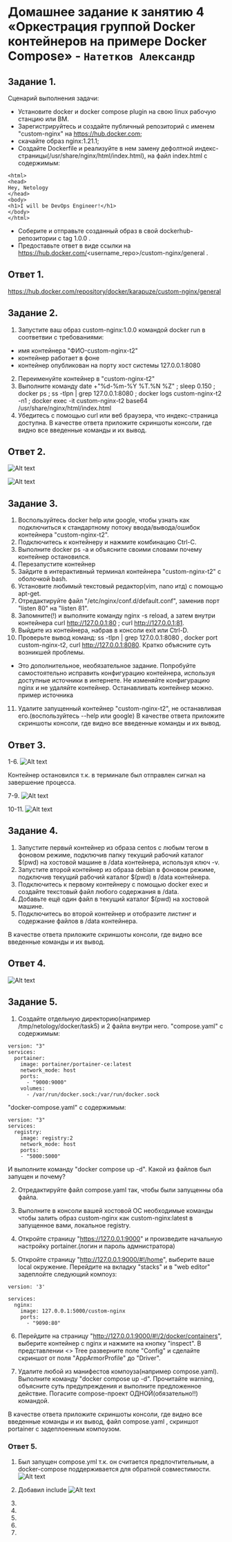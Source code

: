 # Домашнее задание к занятию 4 «Оркестрация группой Docker контейнеров на примере Docker Compose» - `Натетков Александр`



## Задание 1. 

Сценарий выполнения задачи:

 - Установите docker и docker compose plugin на свою linux рабочую станцию или ВМ.
 - Зарегистрируйтесь и создайте публичный репозиторий с именем "custom-nginx" на https://hub.docker.com;
 - скачайте образ nginx:1.21.1;
 - Создайте Dockerfile и реализуйте в нем замену дефолтной индекс-страницы(/usr/share/nginx/html/index.html), на файл index.html с содержимым:
```
<html>
<head>
Hey, Netology
</head>
<body>
<h1>I will be DevOps Engineer!</h1>
</body>
</html>
```
 - Соберите и отправьте созданный образ в свой dockerhub-репозитории c tag 1.0.0 .
 - Предоставьте ответ в виде ссылки на https://hub.docker.com/<username_repo>/custom-nginx/general .


## Ответ 1. 

https://hub.docker.com/repository/docker/karapuze/custom-nginx/general


## Задание 2.

1. Запустите ваш образ custom-nginx:1.0.0 командой docker run в соответвии с требованиями:
 - имя контейнера "ФИО-custom-nginx-t2"
 - контейнер работает в фоне
 - контейнер опубликован на порту хост системы 127.0.0.1:8080
2. Переименуйте контейнер в "custom-nginx-t2"
3. Выполните команду date +"%d-%m-%Y %T.%N %Z" ; sleep 0.150 ; docker ps ; ss -tlpn | grep 127.0.0.1:8080  ; docker logs custom-nginx-t2 -n1 ; docker exec -it custom-nginx-t2 base64 /usr/share/nginx/html/index.html
4. Убедитесь с помощью curl или веб браузера, что индекс-страница доступна.
В качестве ответа приложите скриншоты консоли, где видно все введенные команды и их вывод.

## Ответ 2. 

![Alt text](https://github.com/karapuze/gitlab-hw/blob/main/img/Снимок%20экрана%202024-04-23%20в%2008.47.38.png)

![Alt text](https://github.com/karapuze/gitlab-hw/blob/main/img/Снимок%20экрана%202024-04-23%20в%2008.47.56.png)


## Задание 3.

1. Воспользуйтесь docker help или google, чтобы узнать как подключиться к стандартному потоку ввода/вывода/ошибок контейнера "custom-nginx-t2".
2. Подключитесь к контейнеру и нажмите комбинацию Ctrl-C.
3. Выполните docker ps -a и объясните своими словами почему контейнер остановился.
4. Перезапустите контейнер
5. Зайдите в интерактивный терминал контейнера "custom-nginx-t2" с оболочкой bash.
6. Установите любимый текстовый редактор(vim, nano итд) с помощью apt-get.
7. Отредактируйте файл "/etc/nginx/conf.d/default.conf", заменив порт "listen 80" на "listen 81".
8. Запомните(!) и выполните команду nginx -s reload, а затем внутри контейнера curl http://127.0.0.1:80 ; curl http://127.0.0.1:81.
9. Выйдите из контейнера, набрав в консоли  exit или Ctrl-D.
10. Проверьте вывод команд: ss -tlpn | grep 127.0.0.1:8080 , docker port custom-nginx-t2, curl http://127.0.0.1:8080. Кратко объясните суть возникшей проблемы.
 * Это дополнительное, необязательное задание. Попробуйте самостоятельно исправить конфигурацию контейнера, используя доступные источники в интернете. Не изменяйте конфигурацию nginx и не удаляйте контейнер.    Останавливать контейнер можно. пример источника
11. Удалите запущенный контейнер "custom-nginx-t2", не останавливая его.(воспользуйтесь --help или google)
В качестве ответа приложите скриншоты консоли, где видно все введенные команды и их вывод.


## Ответ 3.

1-6. ![Alt text](https://github.com/karapuze/gitlab-hw/blob/main/img/Снимок%20экрана%202024-04-24%20в%2015.07.36.png)

Контейнер остановился т.к. в терминале был отправлен сигнал на завершение процесса.

7-9. ![Alt text](https://github.com/karapuze/gitlab-hw/blob/main/img/Снимок%20экрана%202024-04-24%20в%2015.09.13.png)

10-11. ![Alt text](https://github.com/karapuze/gitlab-hw/blob/main/img/Снимок%20экрана%202024-04-24%20в%2015.14.44.png)


## Задание 4.

1. Запустите первый контейнер из образа centos c любым тегом в фоновом режиме, подключив папку текущий рабочий каталог $(pwd) на хостовой машине в /data контейнера, используя ключ -v.
2. Запустите второй контейнер из образа debian в фоновом режиме, подключив текущий рабочий каталог $(pwd) в /data контейнера.
3. Подключитесь к первому контейнеру с помощью docker exec и создайте текстовый файл любого содержания в /data.
4. Добавьте ещё один файл в текущий каталог $(pwd) на хостовой машине.
5. Подключитесь во второй контейнер и отобразите листинг и содержание файлов в /data контейнера.

В качестве ответа приложите скриншоты консоли, где видно все введенные команды и их вывод.

## Ответ 4.

 ![Alt text](https://github.com/karapuze/gitlab-hw/blob/main/img/Снимок%20экрана%202024-04-24%20в%2017.39.11.png)

## Задание 5. 

1. Создайте отдельную директорию(например /tmp/netology/docker/task5) и 2 файла внутри него. 
"compose.yaml" с содержимым:

```
version: "3"
services:
  portainer:
    image: portainer/portainer-ce:latest
    network_mode: host
    ports:
      - "9000:9000"
    volumes:
      - /var/run/docker.sock:/var/run/docker.sock
```

"docker-compose.yaml" с содержимым:

```
version: "3"
services:
  registry:
    image: registry:2
    network_mode: host
    ports:
    - "5000:5000"
```   
И выполните команду "docker compose up -d". Какой из файлов был запущен и почему?

2. Отредактируйте файл compose.yaml так, чтобы были запущенны оба файла.

3. Выполните в консоли вашей хостовой ОС необходимые команды чтобы залить образ custom-nginx как custom-nginx:latest в запущенное вами, локальное registry. 

4. Откройте страницу "https://127.0.0.1:9000" и произведите начальную настройку portainer.(логин и пароль адмнистратора)

5. Откройте страницу "http://127.0.0.1:9000/#!/home", выберите ваше local окружение. Перейдите на вкладку "stacks" и в "web editor" задеплойте следующий компоуз:

```
version: '3'

services:
  nginx:
    image: 127.0.0.1:5000/custom-nginx
    ports:
      - "9090:80"
```
6. Перейдите на страницу "http://127.0.0.1:9000/#!/2/docker/containers", выберите контейнер с nginx и нажмите на кнопку "inspect". В представлении <> Tree разверните поле "Config" и сделайте скриншот от поля "AppArmorProfile" до "Driver".

7. Удалите любой из манифестов компоуза(например compose.yaml). Выполните команду "docker compose up -d". Прочитайте warning, объясните суть предупреждения и выполните предложенное действие. Погасите compose-проект ОДНОЙ(обязательно!!) командой.

В качестве ответа приложите скриншоты консоли, где видно все введенные команды и их вывод, файл compose.yaml , скриншот portainer c задеплоенным компоузом.

### Ответ 5.

1. Был запущен compose.yml т.к. он считается предпочтительным, а docker-compose поддерживается для обратной совместимости.
 ![Alt text](https://github.com/karapuze/gitlab-hw/blob/main/img/Снимок%20экрана%202024-04-29%20в%2011.24.56.png)
 
2. Добавил include
 ![Alt text](https://github.com/karapuze/gitlab-hw/blob/main/img/Снимок%20экрана%202024-04-29%20в%2011.58.00.png)


3. 


4. 


5. 


6. 


7. 



